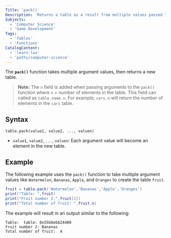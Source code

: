 ```yaml
---
Title: 'pack()'
Description: 'Returns a table as a result from multiple values passed to it.'
Subjects:
  - 'Computer Science'
  - 'Game Development'
Tags:
  - 'Tables'
  - 'Functions'
CatalogContent:
  - 'learn-lua'
  - 'paths/computer-science'
---
```


The **`pack()`** function takes multiple argument values, then returns a new table.

> **Note:** The `n` field is added when passing arguments to the `pack()` function where `n` = number of elements in the table. This field can called as `table_name.n`. For example, `cars.n` will return the number of elements in the `cars` table.

## Syntax

```pseudo
table.pack(value1, value2, ..., valuen)
```

- `value1`, `value2`, `...`, `valuen`: Each argument value will become an element in the new table.

## Example

The following example uses the `pack()` function to take multiple argument values like `Watermelon`, `Bananas`, `Apple`, and `Oranges` to create the table `fruit`.

```lua
fruit = table.pack('Watermelon','Bananas','Apple','Oranges')
print("Table: ",fruit)
print("Fruit number 2:",fruit[2])
print("Total number of fruit: ",fruit.n)
```

The example will result in an output similar to the following:

```shell
Table:  table: 0x55b6ebb24400
Fruit number 2: Bananas
Total number of fruit:  4
```
